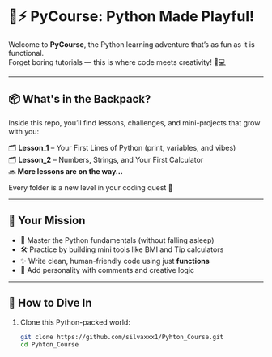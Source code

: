 # 🧠⚡ PyCourse: Python Made Playful!

Welcome to **PyCourse**, the Python learning adventure that’s as fun as it is functional.  
Forget boring tutorials — this is where code meets creativity! 🎨💻

---

## 📦 What's in the Backpack?

Inside this repo, you’ll find lessons, challenges, and mini-projects that grow with you:

🗂 **Lesson_1** – Your First Lines of Python (print, variables, and vibes)  
🗂 **Lesson_2** – Numbers, Strings, and Your First Calculator  
🔜 **More lessons are on the way...**

Every folder is a new level in your coding quest 🧩

---

## 🎯 Your Mission

- 🧠 Master the Python fundamentals (without falling asleep)
- 🛠 Practice by building mini tools like BMI and Tip calculators
- ✨ Write clean, human-friendly code using just **functions**
- 💬 Add personality with comments and creative logic

---

## 🧪 How to Dive In

1. Clone this Python-packed world:
   ```bash
   git clone https://github.com/silvaxxx1/Pyhton_Course.git
   cd Pyhton_Course
